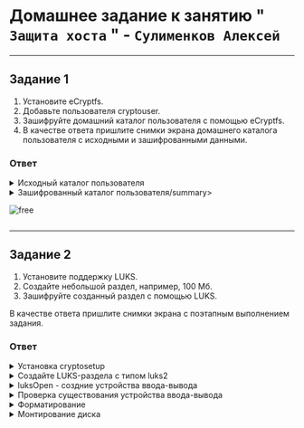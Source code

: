 # Домашнее задание к занятию " `Защита хоста` " - `Сулименков Алексей`

---

## Задание 1

1. Установите eCryptfs.
2. Добавьте пользователя cryptouser.
3. Зашифруйте домашний каталог пользователя с помощью eCryptfs.
4. В качестве ответа пришлите снимки экрана домашнего каталога пользователя с исходными и зашифрованными данными.

### Ответ

<details> <summary>Исходный каталог пользователя</summary>

![free](https://github.com/biparasite/DB-13-02HW/blob/main/task-1.1.png "free")

</details>

<details> <summary>Зашифрованный каталог пользователя/summary>

![free](https://github.com/biparasite/DB-13-02HW/blob/main/task-1.2.png "free")

</details>

---

## Задание 2

1. Установите поддержку LUKS.
2. Создайте небольшой раздел, например, 100 Мб.
3. Зашифруйте созданный раздел с помощью LUKS.

В качестве ответа пришлите снимки экрана с поэтапным выполнением задания.

### Ответ

<details> <summary>Установка cryptosetup</summary>

![cryptosetup](https://github.com/biparasite/DB-13-02HW/blob/main/task-2.1.png "cryptosetup")

</details>

<details> <summary>Создайте LUKS-раздела с типом luks2</summary>

![cryptosetup](https://github.com/biparasite/DB-13-02HW/blob/main/task-2.2.png "cryptosetup")

</details>

<details> <summary>luksOpen - создние устройства ввода-вывода</summary>

![luksOpen](https://github.com/biparasite/DB-13-02HW/blob/main/task-2.3.png "luksOpen")

</details>

<details> <summary>Проверка существования устройства ввода-вывода</summary>

![luksOpen](https://github.com/biparasite/DB-13-02HW/blob/main/task-2.4.png "luksOpen")

</details>

<details> <summary>Форматирование</summary>

![mkfs.ext4](https://github.com/biparasite/DB-13-02HW/blob/main/task-2.5.png "mkfs.ext4")

</details>

<details> <summary>Монтирование диска</summary>

![mount](https://github.com/biparasite/DB-13-02HW/blob/main/task-2.6.png "mount")

</details>
